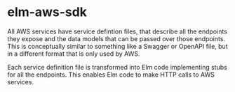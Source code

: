 # elm-aws-sdk

All AWS services have service defintion files, that describe all the endpoints they
expose and the data models that can be passed over those endpoints. This is conceptually
similar to something like a Swagger or OpenAPI file, but in a different format that is
only used by AWS.

Each service definition file is transformed into Elm code implementing stubs for all
the endpoints. This enables Elm code to make HTTP calls to AWS services.
